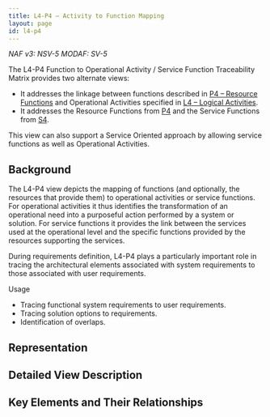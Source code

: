```yaml
---
title: L4-P4 – Activity to Function Mapping
layout: page
id: l4-p4
---
```


*NAF v3: NSV-5 MODAF: SV-5*

The L4-P4 Function to Operational Activity / Service Function
Traceability Matrix provides two alternate views:

-   It addresses the linkage between functions described in [P4 –
    Resource Functions](p4.html) and Operational Activities specified in [L4
    – Logical Activities](l4.html).
-   It addresses the Resource Functions from [P4](p4.html) and the Service
    Functions from [S4](s4.html).

This view can also support a Service Oriented approach by allowing
service functions as well as Operational Activities.

## Background

The L4-P4 view depicts the mapping of functions (and optionally, the
resources that provide them) to operational activities or service
functions. For operational activities it thus identifies the
transformation of an operational need into a purposeful action performed
by a system or solution. For service functions it provides the link
between the services used at the operational level and the specific
functions provided by the resources supporting the services.

During requirements definition, L4-P4 plays a particularly important
role in tracing the architectural elements associated with system
requirements to those associated with user requirements.

Usage

-   Tracing functional system requirements to user requirements.
-   Tracing solution options to requirements.
-   Identification of overlaps.

## Representation

## Detailed View Description

## Key Elements and Their Relationships



